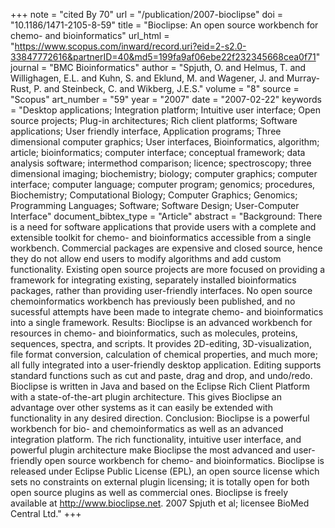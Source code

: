+++
note = "cited By 70"
url = "/publication/2007-bioclipse"
doi = "10.1186/1471-2105-8-59"
title = "Bioclipse: An open source workbench for chemo- and bioinformatics"
url_html = "https://www.scopus.com/inward/record.uri?eid=2-s2.0-33847772616&partnerID=40&md5=199fa9af06ebe22f232345668cea0f71"
journal = "BMC Bioinformatics"
author = "Spjuth, O. and Helmus, T. and Willighagen, E.L. and Kuhn, S. and Eklund, M. and Wagener, J. and Murray-Rust, P. and Steinbeck, C. and Wikberg, J.E.S."
volume = "8"
source = "Scopus"
art_number = "59"
year = "2007"
date = "2007-02-22"
keywords = "Desktop applications;  Integration platform;  Intuitive user interface;  Open source projects;  Plug-in architectures;  Rich client platforms;  Software applications;  User friendly interface, Application programs;  Three dimensional computer graphics;  User interfaces, Bioinformatics, algorithm;  article;  bioinformatics;  computer interface;  conceptual framework;  data analysis software;  intermethod comparison;  licence;  spectroscopy;  three dimensional imaging;  biochemistry;  biology;  computer graphics;  computer interface;  computer language;  computer program;  genomics;  procedures, Biochemistry;  Computational Biology;  Computer Graphics;  Genomics;  Programming Languages;  Software;  Software Design;  User-Computer Interface"
document_bibtex_type = "Article"
abstract = "Background: There is a need for software applications that provide users with a complete and extensible toolkit for chemo- and bioinformatics accessible from a single workbench. Commercial packages are expensive and closed source, hence they do not allow end users to modify algorithms and add custom functionality. Existing open source projects are more focused on providing a framework for integrating existing, separately installed bioinformatics packages, rather than providing user-friendly interfaces. No open source chemoinformatics workbench has previously been published, and no sucessful attempts have been made to integrate chemo- and bioinformatics into a single framework. Results: Bioclipse is an advanced workbench for resources in chemo- and bioinformatics, such as molecules, proteins, sequences, spectra, and scripts. It provides 2D-editing, 3D-visualization, file format conversion, calculation of chemical properties, and much more; all fully integrated into a user-friendly desktop application. Editing supports standard functions such as cut and paste, drag and drop, and undo/redo. Bioclipse is written in Java and based on the Eclipse Rich Client Platform with a state-of-the-art plugin architecture. This gives Bioclipse an advantage over other systems as it can easily be extended with functionality in any desired direction. Conclusion: Bioclipse is a powerful workbench for bio- and chemoinformatics as well as an advanced integration platform. The rich functionality, intuitive user interface, and powerful plugin architecture make Bioclipse the most advanced and user-friendly open source workbench for chemo- and bioinformatics. Bioclipse is released under Eclipse Public License (EPL), an open source license which sets no constraints on external plugin licensing; it is totally open for both open source plugins as well as commercial ones. Bioclipse is freely available at http://www.bioclipse.net. 2007 Spjuth et al; licensee BioMed Central Ltd."
+++


